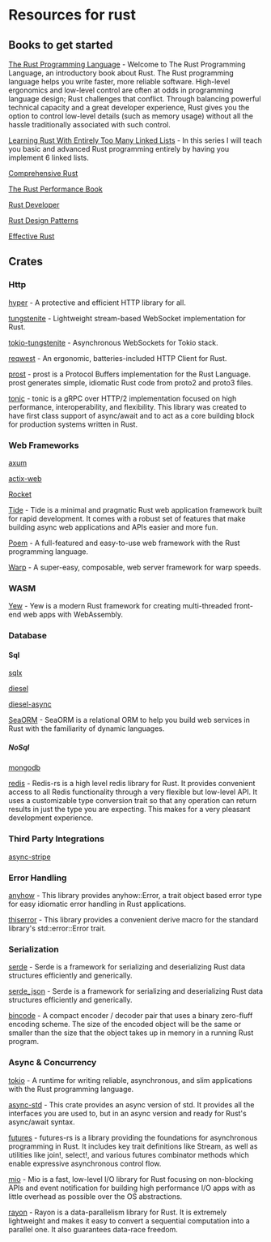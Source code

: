 # Resources for rust

## Books to get started
[The Rust Programming Language](https://doc.rust-lang.org/book/) - Welcome to The Rust Programming Language, an introductory book about Rust. The Rust programming language helps you write faster, more reliable software. High-level ergonomics and low-level control are often at odds in programming language design; Rust challenges that conflict. Through balancing powerful technical capacity and a great developer experience, Rust gives you the option to control low-level details (such as memory usage) without all the hassle traditionally associated with such control.

[Learning Rust With Entirely Too Many Linked Lists](https://rust-unofficial.github.io/too-many-lists/index.html#learn-rust-with-entirely-too-many-linked-lists) - In this series I will teach you basic and advanced Rust programming entirely by having you implement 6 linked lists.

[Comprehensive Rust](https://google.github.io/comprehensive-rust/index.html)

[The Rust Performance Book](https://nnethercote.github.io/perf-book/title-page.html)

[Rust Developer](https://robot-dreams-rust.mag.wiki/intro.html)

[Rust Design Patterns](https://rust-unofficial.github.io/patterns/intro.html)

[Effective Rust](https://effective-rust.com/title-page.html)

## Crates

### Http
[hyper](https://github.com/hyperium/hyper) - A protective and efficient HTTP library for all.

[tungstenite](https://github.com/snapview/tungstenite-rs) - Lightweight stream-based WebSocket implementation for Rust.

[tokio-tungstenite](https://github.com/snapview/tokio-tungstenite) - Asynchronous WebSockets for Tokio stack.

[reqwest](https://github.com/seanmonstar/reqwest) - An ergonomic, batteries-included HTTP Client for Rust.

[prost](https://github.com/tokio-rs/prost) - prost is a Protocol Buffers implementation for the Rust Language. prost generates simple, idiomatic Rust code from proto2 and proto3 files.

[tonic](https://github.com/hyperium/tonic) - tonic is a gRPC over HTTP/2 implementation focused on high performance, interoperability, and flexibility. This library was created to have first class support of async/await and to act as a core building block for production systems written in Rust.

### Web Frameworks

[axum](https://github.com/tokio-rs/axum)

[actix-web](https://github.com/actix/actix-web)

[Rocket](https://github.com/rwf2/Rocket)

[Tide](https://github.com/http-rs/tide) - Tide is a minimal and pragmatic Rust web application framework built for rapid development. It comes with a robust set of features that make building async web applications and APIs easier and more fun.

[Poem](https://github.com/poem-web/poem) - A full-featured and easy-to-use web framework with the Rust programming language.

[Warp](https://github.com/seanmonstar/warp) - A super-easy, composable, web server framework for warp speeds.

### WASM
[Yew](https://github.com/yewstack/yew) - Yew is a modern Rust framework for creating multi-threaded front-end web apps with WebAssembly.

### Database
#### Sql
[sqlx](https://github.com/launchbadge/sqlx)

[diesel](https://github.com/diesel-rs/diesel)

[diesel-async](https://github.com/weiznich/diesel_async)

[SeaORM](https://github.com/SeaQL/sea-orm) - SeaORM is a relational ORM to help you build web services in Rust with the familiarity of dynamic languages.

##### NoSql
[mongodb](https://github.com/mongodb/mongo-rust-driver)

[redis](https://github.com/redis-rs/redis-rs) - Redis-rs is a high level redis library for Rust. It provides convenient access to all Redis functionality through a very flexible but low-level API. It uses a customizable type conversion trait so that any operation can return results in just the type you are expecting. This makes for a very pleasant development experience.

### Third Party Integrations

[async-stripe](https://github.com/arlyon/async-stripe)

### Error Handling
[anyhow](https://github.com/dtolnay/anyhow) - This library provides anyhow::Error, a trait object based error type for easy idiomatic error handling in Rust applications.

[thiserror](https://github.com/dtolnay/thiserror) - This library provides a convenient derive macro for the standard library's std::error::Error trait.

### Serialization
[serde](https://github.com/serde-rs/serde) - Serde is a framework for serializing and deserializing Rust data structures efficiently and generically.

[serde_json](https://github.com/serde-rs/json) - Serde is a framework for serializing and deserializing Rust data structures efficiently and generically.

[bincode](https://github.com/bincode-org/bincode) - A compact encoder / decoder pair that uses a binary zero-fluff encoding scheme. The size of the encoded object will be the same or smaller than the size that the object takes up in memory in a running Rust program.

### Async & Concurrency
[tokio](https://github.com/tokio-rs/tokio) - A runtime for writing reliable, asynchronous, and slim applications with the Rust programming language.

[async-std](https://github.com/async-rs/async-std) - This crate provides an async version of std. It provides all the interfaces you are used to, but in an async version and ready for Rust's async/await syntax.

[futures](https://github.com/rust-lang/futures-rs) - futures-rs is a library providing the foundations for asynchronous programming in Rust. It includes key trait definitions like Stream, as well as utilities like join!, select!, and various futures combinator methods which enable expressive asynchronous control flow.

[mio](https://github.com/tokio-rs/mio) - Mio is a fast, low-level I/O library for Rust focusing on non-blocking APIs and event notification for building high performance I/O apps with as little overhead as possible over the OS abstractions.

[rayon](https://github.com/rayon-rs/rayon) - Rayon is a data-parallelism library for Rust. It is extremely lightweight and makes it easy to convert a sequential computation into a parallel one. It also guarantees data-race freedom.


